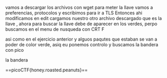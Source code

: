 vamos a descargar los archivos con wget
para meter la llave  vamos a preferencias, protocolos y escribimos para ir a TLS
Entonces ahi modificamos en edit 
cargamos nuestro otro archivo descargado que es la llave , ahora para buscar la llave debe de aparecer en los verdes, perpo buscamos en el menu de nusqueda con CRT F


asi como en el ejercicio anterior y alguos paqutes que estaban se van a poder de color verde, asiq eu ponemos controlo y buscamos la bandera con pico





la bandera

==picoCTF{honey.roasted.peanuts}==